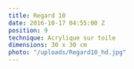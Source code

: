 ```yaml
---
title: Regard 10
date: 2016-10-17 04:55:00 Z
position: 9
technique: Acrylique sur toile
dimensions: 30 x 30 cm
photo: "/uploads/Regard10_hd.jpg"
---
```


